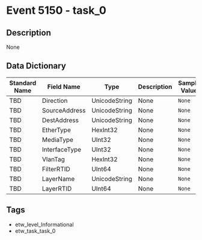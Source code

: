 # Event 5150 - task_0

## Description
None

## Data Dictionary
|Standard Name|Field Name|Type|Description|Sample Value|
|---|---|---|---|---|
|TBD|Direction|UnicodeString|None|`None`|
|TBD|SourceAddress|UnicodeString|None|`None`|
|TBD|DestAddress|UnicodeString|None|`None`|
|TBD|EtherType|HexInt32|None|`None`|
|TBD|MediaType|UInt32|None|`None`|
|TBD|InterfaceType|UInt32|None|`None`|
|TBD|VlanTag|HexInt32|None|`None`|
|TBD|FilterRTID|UInt64|None|`None`|
|TBD|LayerName|UnicodeString|None|`None`|
|TBD|LayerRTID|UInt64|None|`None`|

## Tags
* etw_level_Informational
* etw_task_task_0